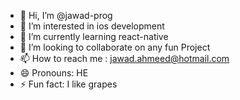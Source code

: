 - 👋 Hi, I’m @jawad-prog
- 👀 I’m interested in ios development
- 🌱 I’m currently learning react-native
- 💞️ I’m looking to collaborate on any fun Project
- 📫 How to reach me : jawad.ahmeed@hotmail.com  
- 😄 Pronouns: HE
- ⚡ Fun fact: I like grapes

<!---
jawad-prog/jawad-prog is a ✨ special ✨ repository because its `README.md` (this file) appears on your GitHub profile.
You can click the Preview link to take a look at your changes.
--->

